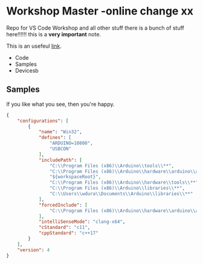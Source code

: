 # Workshop Master  -online change xx
Repo for VS Code Workshop and all other stuff
there is a bunch of stuff here!!!!!!
this is a **very important** note.

This is an usefeul [link](www.cnn.com).

- Code
- Samples
- Devicesb

## Samples

If you like what you see, then you're happy. 


```json
{
    "configurations": [
        {
            "name": "Win32",
            "defines": [
                "ARDUINO=10800",
                "USBCON"
            ],
            "includePath": [
                "C:\\Program Files (x86)\\Arduino\\tools\\**",
                "C:\\Program Files (x86)\\Arduino\\hardware\\arduino\\avr\\**",
                "${workspaceRoot}",
                "C:\\Program Files (x86)\\Arduino\\hardware\\tools\\**",
                "C:\\Program Files (x86)\\Arduino\\libraries\\**",
                "C:\\Users\\wdura\\Documents\\Arduino\\libraries\\**"
            ],
            "forcedInclude": [
                "C:\\Program Files (x86)\\Arduino\\hardware\\arduino\\avr\\cores\\arduino\\Arduino.h"
            ],
            "intelliSenseMode": "clang-x64",
            "cStandard": "c11",
            "cppStandard": "c++17"
        }
    ],
    "version": 4
}

```
```
